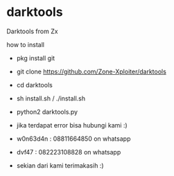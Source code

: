 # darktools
Darktools from Zx

how to install<br>
- pkg install git
- git clone https://github.com/Zone-Xploiter/darktools
- cd darktools
- sh install.sh / ./install.sh
- python2 darktools.py

- jika terdapat error bisa hubungi kami :)
- w0n63d4n : 08811664850 on whatsapp
- dvf47    : 082223108828 on whatsapp
- sekian dari kami terimakasih :)
